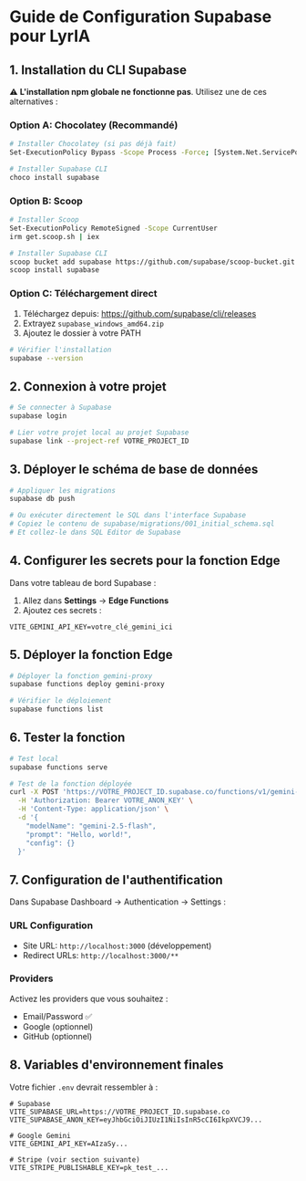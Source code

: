 # Guide de Configuration Supabase pour LyrIA

## 1. Installation du CLI Supabase

⚠️ **L'installation npm globale ne fonctionne pas**. Utilisez une de ces alternatives :

### Option A: Chocolatey (Recommandé)
```bash
# Installer Chocolatey (si pas déjà fait)
Set-ExecutionPolicy Bypass -Scope Process -Force; [System.Net.ServicePointManager]::SecurityProtocol = [System.Net.ServicePointManager]::SecurityProtocol -bor 3072; iex ((New-Object System.Net.WebClient).DownloadString('https://community.chocolatey.org/install.ps1'))

# Installer Supabase CLI
choco install supabase
```

### Option B: Scoop
```bash
# Installer Scoop
Set-ExecutionPolicy RemoteSigned -Scope CurrentUser
irm get.scoop.sh | iex

# Installer Supabase CLI
scoop bucket add supabase https://github.com/supabase/scoop-bucket.git
scoop install supabase
```

### Option C: Téléchargement direct
1. Téléchargez depuis: https://github.com/supabase/cli/releases
2. Extrayez `supabase_windows_amd64.zip`
3. Ajoutez le dossier à votre PATH

```bash
# Vérifier l'installation
supabase --version
```

## 2. Connexion à votre projet

```bash
# Se connecter à Supabase
supabase login

# Lier votre projet local au projet Supabase
supabase link --project-ref VOTRE_PROJECT_ID
```

## 3. Déployer le schéma de base de données

```bash
# Appliquer les migrations
supabase db push

# Ou exécuter directement le SQL dans l'interface Supabase
# Copiez le contenu de supabase/migrations/001_initial_schema.sql
# Et collez-le dans SQL Editor de Supabase
```

## 4. Configurer les secrets pour la fonction Edge

Dans votre tableau de bord Supabase :
1. Allez dans **Settings** → **Edge Functions**
2. Ajoutez ces secrets :

```
VITE_GEMINI_API_KEY=votre_clé_gemini_ici
```

## 5. Déployer la fonction Edge

```bash
# Déployer la fonction gemini-proxy
supabase functions deploy gemini-proxy

# Vérifier le déploiement
supabase functions list
```

## 6. Tester la fonction

```bash
# Test local
supabase functions serve

# Test de la fonction déployée
curl -X POST 'https://VOTRE_PROJECT_ID.supabase.co/functions/v1/gemini-proxy' \
  -H 'Authorization: Bearer VOTRE_ANON_KEY' \
  -H 'Content-Type: application/json' \
  -d '{
    "modelName": "gemini-2.5-flash",
    "prompt": "Hello, world!",
    "config": {}
  }'
```

## 7. Configuration de l'authentification

Dans Supabase Dashboard → Authentication → Settings :

### URL Configuration
- Site URL: `http://localhost:3000` (développement)
- Redirect URLs: `http://localhost:3000/**`

### Providers
Activez les providers que vous souhaitez :
- Email/Password ✅
- Google (optionnel)
- GitHub (optionnel)

## 8. Variables d'environnement finales

Votre fichier `.env` devrait ressembler à :

```env
# Supabase
VITE_SUPABASE_URL=https://VOTRE_PROJECT_ID.supabase.co
VITE_SUPABASE_ANON_KEY=eyJhbGciOiJIUzI1NiIsInR5cCI6IkpXVCJ9...

# Google Gemini
VITE_GEMINI_API_KEY=AIzaSy...

# Stripe (voir section suivante)
VITE_STRIPE_PUBLISHABLE_KEY=pk_test_...
```
